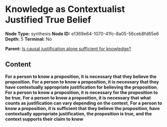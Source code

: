 # Knowledge as Contextualist Justified True Belief

**Node Type:** synthesis
**Node ID:** e1369e64-1070-41fc-8a05-56ceb8fd65e6
**Depth:** 5
**Terminal:** No

**Parent:** [Is causal justification alone sufficient for knowledge?](is-causal-justification-alone-sufficient-for-knowledge-antithesis-86f6dc9d-c849-4b5a-9b60-3d4fd50af366.md)

## Content

**For a person to know a proposition, it is necessary that they believe the proposition**, **For a person to know a proposition, it is necessary that they have contextually appropriate justification for believing the proposition**, **For a person to know a proposition, it is necessary for the proposition to be true**, **For a person to know a proposition, it is necessary that what counts as justification can vary depending on the context**, **For a person to know a proposition, it is sufficient that they believe the proposition, have contextually appropriate justification, the proposition is true, and the context supports their claim to know**
